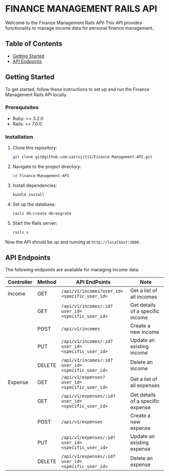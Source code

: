 # FINANCE MANAGEMENT RAILS API

Welcome to the Finance Management Rails API! This API provides functionality to manage income data for personal finance management..

## Table of Contents

- [Getting Started](#getting-started)
- [API Endpoints](#api-endpoints)

## Getting Started

To get started, follow these instructions to set up and run the Finance Management Rails API locally.

### Prerequisites

- Ruby: >= 3.2.0
- Rails: >= 7.0.0

### Installation

1. Clone this repository:

   ```sh
   git clone git@github.com:satrujit11/Finance-Management-API.git
   ```

2. Navigate to the project directory:

   ```bash
   cd Finance-Management-API
   ```

3. Install dependencies:

   ```bash
   bundle install
   ```

4. Set up the database:

   ```bash
   rails db:create db:migrate
   ```

5. Start the Rails server:

   ```bash
   rails s
   ```

Now the API should be up and running at `http://localhost:3000`.

## API Endpoints

The following endpoints are available for managing income data:

| Controller | Method | API EndPoints                                     | Note                              |
| ---------- | ------ | ------------------------------------------------- | --------------------------------- |
| Income     | GET    | `/api/v1/incomes?user_id=<specific_user_id>`      | Get a list of all incomes         |
|            | GET    | `/api/v1/incomes/:id?user_id=<specific_user_id>`  | Get details of a specific income  |
|            | POST   | `/api/v1/incomes`                                 | Create a new income               |
|            | PUT    | `/api/v1/incomes/:id?user_id=<specific_user_id>`  | Update an existing income         |
|            | DELETE | `/api/v1/incomes/:id?user_id=<specific_user_id>`  | Delete an income                  |
| Expense    | GET    | `/api/v1/expenses?user_id=<specific_user_id>`     | Get a list of all expenses        |
|            | GET    | `/api/v1/expenses/:id?user_id=<specific_user_id>` | Get details of a specific expense |
|            | POST   | `/api/v1/expenses`                                | Create a new expense              |
|            | PUT    | `/api/v1/expenses/:id?user_id=<specific_user_id>` | Update an existing expense        |
|            | DELETE | `/api/v1/expenses/:id?user_id=<specific_user_id>` | Delete an expense                 |
